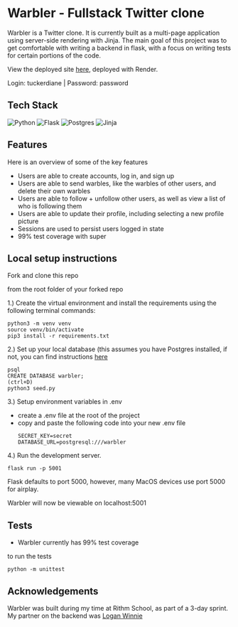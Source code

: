 # Warbler - Fullstack Twitter clone
Warbler is a Twitter clone. It is currently built as a multi-page application using server-side rendering with Jinja. The main goal of this project was to get comfortable with writing a backend in flask, with a focus on writing tests for certain portions of the code.

View the deployed site [here](https://warbler-r-us.onrender.com/), deployed with Render.

Login: tuckerdiane | Password: password

## Tech Stack
![Python](https://img.shields.io/badge/python-3670A0?style=for-the-badge&logo=python&logoColor=ffdd54)
![Flask](https://img.shields.io/badge/flask-%23000.svg?style=for-the-badge&logo=flask&logoColor=white)
![Postgres](https://img.shields.io/badge/postgres-%23316192.svg?style=for-the-badge&logo=postgresql&logoColor=white)
![Jinja](https://img.shields.io/badge/jinja-white.svg?style=for-the-badge&logo=jinja&logoColor=black)

## Features
Here is an overview of some of the key features

- Users are able to create accounts, log in, and sign up
- Users are able to send warbles, like the warbles of other users, and delete their own warbles
- Users are able to follow + unfollow other users, as well as view a list of who is following them
- Users are able to update their profile, including selecting a new profile picture
- Sessions are used to persist users logged in state
- 99% test coverage with super

## Local setup instructions
Fork and clone this repo

from the root folder of your forked repo

1.) Create the virtual environment and install the requirements using the following terminal commands:
```
python3 -m venv venv
source venv/bin/activate
pip3 install -r requirements.txt
```
2.) Set up your local database (this assumes you have Postgres installed, if not, you can find instructions [here](https://www.postgresql.org/download/)

```
psql
CREATE DATABASE warbler;
(ctrl+D)
python3 seed.py
```
3.) Setup environment variables in .env
- create a .env file at the root of the project
- copy and paste the following code into your new .env file
  ```
  SECRET_KEY=secret
  DATABASE_URL=postgresql:///warbler
  ```

4.) Run the development server.
```
flask run -p 5001
```
Flask defaults to port 5000, however, many MacOS devices use port 5000 for airplay.

Warbler will now be viewable on localhost:5001


## Tests
- Warbler currently has 99% test coverage

to run the tests
```
python -m unittest
```



## Acknowledgements
Warbler was built during my time at Rithm School, as part of a 3-day sprint. My partner on the backend was [Logan Winnie](https://github.com/loganwinnier)